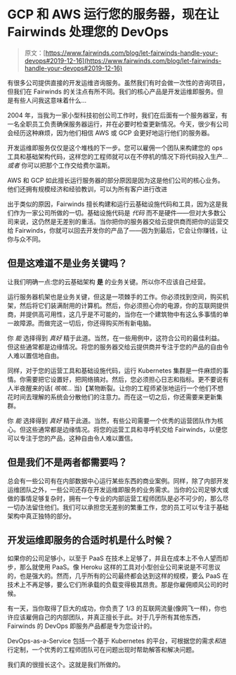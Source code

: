 # GCP 和 AWS 运行您的服务器，现在让 Fairwinds 处理您的 DevOps

> 原文：[https://www.fairwinds.com/blog/let-fairwinds-handle-your-devops#2019-12-16](https://www.fairwinds.com/blog/let-fairwinds-handle-your-devops#2019-12-16)

 有很多公司提供直接的开发运维咨询服务。虽然我们有时会做一次性的咨询项目，但我们在 Fairwinds 的关注点有所不同。我们的核心产品是开发运维即服务。但是有些人问我这意味着什么...

2004 年，当我为一家小型科技初创公司工作时，我们在后面有一个服务器室，有一名全职员工负责确保服务器运行，并在必要时检查更新情况。今天，很少有公司会经历这种麻烦，因为他们相信 AWS 或 GCP 会更好地运行他们的服务器。

开发运维即服务仅仅是这个堆栈的下一步。您可以雇佣一个团队来构建您的 ops 工具和基础架构代码，这样您的工程师就可以在不停机的情况下将代码投入生产... *或者* 你可以把那个工作交给费尔温斯。

AWS 和 GCP 如此擅长运行服务器的部分原因是因为这是他们公司的核心业务。他们还拥有规模经济和经验教训，可以为所有客户进行改进

出于类似的原因，Fairwinds 擅长构建和运行云基础设施代码和工具，因为这是我们作为一家公司所做的一切。基础设施代码是 *代码* 而不是硬件——但对大多数公司来说，这仍然是无差别的重活。当你把你的服务器交给云提供商而把你的运营交给 Fairwinds，你就可以回去开发你的产品了——因为到最后，它会让你赚钱，让你与众不同。

## 但是这难道不是业务关键吗？

让我们明确一点:您的云基础架构 **是** 的业务关键。所以你不应该自己经营。

运行服务器机架也是业务关键，但这是一项棘手的工作。你必须找到空间，购买机架，然后将它们装满耐用的计算机。然后，你必须担心你的电源，你的互联网提供商，并提供高可用性，这几乎是不可能的，当你在一个建筑物中有这么多事情的单一故障源。而做完这一切后，你还得购买所有新电脑。

你 *能* 选择得到 *真好* 精于此道。当然，在一些用例中，这符合公司的最佳利益。但这些通常都是边缘情况。将您的服务器交给云提供商并专注于您的产品的自由令人难以置信地自由。

同样，对于您的运营工具和基础设施代码，运行 Kubernetes 集群是一件麻烦的事情。你需要把它设置好，把网络搞对。然后，您必须担心日志和指标。更不要说有人半夜醒来的话( *咳咳...* 当)【某物断裂。让你的工程师紧张地运行一个他们不想花时间去理解的系统会分散他们的注意力。而在这一切之后，你还需要来更新集群。

你 *能* 选择得到 *真好* 精于此道。当然，有些公司需要一个优秀的运营团队作为核心。但这些通常都是边缘情况。将您的运营工具和寻呼机交给 Fairwinds，以便您可以专注于您的产品，这种自由令人难以置信。

## 但是我们不是两者都需要吗？

总会有一些公司有在内部数据中心运行某些东西的商业案例。同样，除了内部开发运维团队之外，一些公司还存在开发运维即服务的业务需求。当你的公司足够大或做的事情足够复杂时，拥有一个专业的内部运营工程师团队是必不可少的，那么尽一切办法留住他们。我们可以承担您无差别的繁重工作，您的员工可以专注于基础架构中真正独特的部分。

## **开发运维即服务的合适时机是什么时候？**

如果你的公司足够小，以至于 PaaS 在技术上足够了，并且在成本上不令人望而却步，那么就使用 PaaS。像 Heroku 这样的工具对小型创业公司来说是不可思议的，也是强大的。然而，几乎所有的公司最终都会达到这样的规模，要么 PaaS 在技术上不再足够，要么它们所承载的负载变得极其昂贵。那是你雇佣顺风公司的时候。

有一天，当你取得了巨大的成功，你负责了 1/3 的互联网流量(像网飞一样)，你也许应该雇佣自己的内部团队，并真正擅长于此。对于几乎所有其他东西，Fairwinds 的 DevOps 即服务产品都是专为您设计的。

DevOps-as-a-Service 包括一个基于 Kubernetes 的平台，可根据您的需求*和*进行定制，一个优秀的工程师团队可在问题出现时帮助解答和解决问题。

我们真的很擅长这个。这就是我们所做的。